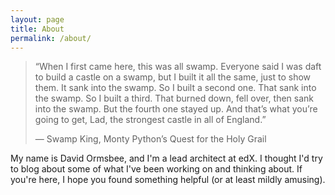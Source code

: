 ```yaml
---
layout: page
title: About
permalink: /about/
---
```


> “When I first came here, this was all swamp. Everyone said I was daft to build
a castle on a swamp, but I built it all the same, just to show them. It sank
into the swamp. So I built a second one. That sank into the swamp. So I built a
third. That burned down, fell over, then sank into the swamp. But the fourth one
stayed up. And that’s what you’re going to get, Lad, the strongest castle in all
of England.”
>
> — Swamp King, Monty Python’s Quest for the Holy Grail

My name is David Ormsbee, and I'm a lead architect at edX. I thought I'd try to
blog about some of what I've been working on and thinking about. If you're here,
I hope you found something helpful (or at least mildly amusing).
